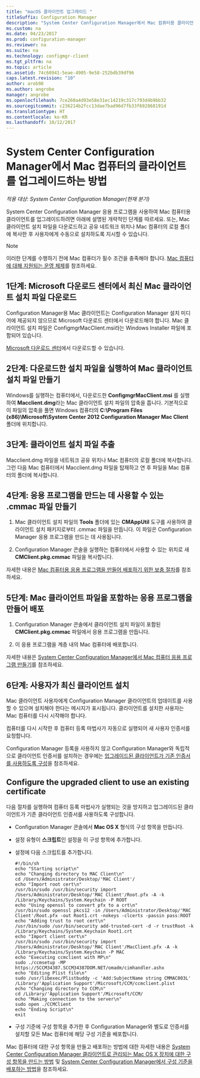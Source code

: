 ```yaml
---
title: "macOS 클라이언트 업그레이드 "
titleSuffix: Configuration Manager
description: "System Center Configuration Manager에서 Mac 컴퓨터용 클라이언트를 업그레이드합니다."
ms.custom: na
ms.date: 04/23/2017
ms.prod: configuration-manager
ms.reviewer: na
ms.suite: na
ms.technology: configmgr-client
ms.tgt_pltfrm: na
ms.topic: article
ms.assetid: 74c60941-5eae-4905-9e58-252bdb39df96
caps.latest.revision: "10"
author: arob98
ms.author: angrobe
manager: angrobe
ms.openlocfilehash: 7ce260a4d93e58e31ec14219c317c793d4b9bb32
ms.sourcegitcommit: c236214b2fcc13dae7bad96d7fb33f692868191d
ms.translationtype: HT
ms.contentlocale: ko-KR
ms.lasthandoff: 10/12/2017
---
```

# <a name="how-to-upgrade-clients-on-mac-computers-in-system-center-configuration-manager"></a>System Center Configuration Manager에서 Mac 컴퓨터의 클라이언트를 업그레이드하는 방법

*적용 대상: System Center Configuration Manager(현재 분기)*

System Center Configuration Manager 응용 프로그램을 사용하여 Mac 컴퓨터용 클라이언트를 업그레이드하려면 아래에 설명된 개략적인 단계를 따르세요. 또는, Mac 클라이언트 설치 파일을 다운로드하고 공유 네트워크 위치나 Mac 컴퓨터의 로컬 폴더에 복사한 후 사용자에게 수동으로 설치하도록 지시할 수 있습니다.  

> [!NOTE]  
>  이러한 단계를 수행하기 전에 Mac 컴퓨터가 필수 조건을 충족해야 합니다. [Mac 컴퓨터에 대해 지원되는 운영 체제](../../../plan-design/configs/supported-operating-systems-for-clients-and-devices.md#mac-computers)를 참조하세요.  

## <a name="step-1-download-the-latest-mac-client-installation-file-from-the-microsoft-download-center"></a>1단계: Microsoft 다운로드 센터에서 최신 Mac 클라이언트 설치 파일 다운로드  
 Configuration Manager용 Mac 클라이언트는 Configuration Manager 설치 미디어에 제공되지 않으므로 Microsoft 다운로드 센터에서 다운로드해야 합니다. Mac 클라이언트 설치 파일은 ConfigmgrMacClient.msi라는 Windows Installer 파일에 포함되어 있습니다.  

 [Microsoft 다운로드 센터](http://go.microsoft.com/fwlink/p/?LinkId=525184)에서 다운로드할 수 있습니다.  

## <a name="step-2-run-the-downloaded-installation-file-to-create-the-mac-client-installation-file"></a>2단계: 다운로드한 설치 파일을 실행하여 Mac 클라이언트 설치 파일 만들기  
 Windows를 실행하는 컴퓨터에서, 다운로드한 **ConfigmgrMacClient.msi** 를 실행하여 **Macclient.dmg**라는 Mac 클라이언트 설치 파일의 압축을 풉니다. 기본적으로 이 파일의 압축을 풀면 Windows 컴퓨터의 **C:\Program Files (x86)\Microsoft\System Center 2012 Configuration Manager Mac Client** 폴더에 위치합니다.  

## <a name="step-3-extract-the-client-installation-files"></a>3단계: 클라이언트 설치 파일 추출  
 Macclient.dmg 파일을 네트워크 공유 위치나 Mac 컴퓨터의 로컬 폴더에 복사합니다. 그런 다음 Mac 컴퓨터에서 Macclient.dmg 파일을 탑재하고 연 후 파일을 Mac 컴퓨터의 폴더에 복사합니다.  

## <a name="step-4-create-a-cmmac-file-that-can-be-used-to-create-an-application"></a>4단계: 응용 프로그램을 만드는 데 사용할 수 있는 .cmmac 파일 만들기  

1.  Mac 클라이언트 설치 파일의 **Tools** 폴더에 있는 **CMAppUtil** 도구를 사용하여 클라이언트 설치 패키지로부터 .cmmac 파일을 만듭니다. 이 파일은 Configuration Manager 응용 프로그램을 만드는 데 사용됩니다.  

2.  Configuration Manager 콘솔을 실행하는 컴퓨터에서 사용할 수 있는 위치로 새 **CMClient.pkg.cmmac** 파일을 복사합니다.  

 자세한 내용은 [Mac 컴퓨터용 응용 프로그램을 만들어 배포하기 위한 보충 절차](/sccm/apps/get-started/creating-mac-computer-applications#supplemental-procedures-to-create-and-deploy-applications-for-mac-computers)를 참조하세요.  

## <a name="step-5-create-and-deploy-an-application-containing-the-mac-client-files"></a>**5단계:** Mac 클라이언트 파일을 포함하는 응용 프로그램을 만들어 배포  

1.  Configuration Manager 콘솔에서 클라이언트 설치 파일이 포함된 **CMClient.pkg.cmmac** 파일에서 응용 프로그램을 만듭니다.  

2.  이 응용 프로그램을 계층 내의 Mac 컴퓨터에 배포합니다.  

 자세한 내용은 [System Center Configuration Manager에서 Mac 컴퓨터 응용 프로그램 만들기](../../../../apps/get-started/creating-mac-computer-applications.md)를 참조하세요.  

## <a name="step-6-users-install-the-latest-client"></a>6단계: 사용자가 최신 클라이언트 설치  
 Mac 클라이언트 사용자에게 Configuration Manager 클라이언트의 업데이트를 사용할 수 있으며 설치해야 한다는 메시지가 표시됩니다. 클라이언트를 설치한 사용자는 Mac 컴퓨터를 다시 시작해야 합니다.  

 컴퓨터를 다시 시작한 후 컴퓨터 등록 마법사가 자동으로 실행되어 새 사용자 인증서를 요청합니다.  

 Configuration Manager 등록을 사용하지 않고 Configuration Manager와 독립적으로 클라이언트 인증서를 설치하는 경우에는 [업그레이드된 클라이언트가 기존 인증서를 사용하도록 구성](#BKMK_UpgradingClient_MachineEnrollment)을 참조하세요.  

##  <a name="BKMK_UpgradingClient_MachineEnrollment"></a> Configure the upgraded client to use an existing certificate  
 다음 절차를 실행하여 컴퓨터 등록 마법사가 실행되는 것을 방지하고 업그레이드된 클라이언트가 기존 클라이언트 인증서를 사용하도록 구성합니다.  

-   Configuration Manager 콘솔에서 **Mac OS X** 형식의 구성 항목을 만듭니다.  

-   설정 유형이 **스크립트**인 설정을 이 구성 항목에 추가합니다.  

-   설정에 다음 스크립트를 추가합니다.  

    ```  
    #!/bin/sh  
    echo "Starting script\n"  
    echo "Changing directory to MAC Client\n"  
    cd /Users/Administrator/Desktop/'MAC Client'/  
    echo "Import root cert\n"  
    /usr/bin/sudo /usr/bin/security import /Users/Administrator/Desktop/'MAC Client'/Root.pfx -A -k /Library/Keychains/System.Keychain -P ROOT  
    echo "Using openssl to convert pfx to a crt\n"  
    /usr/bin/sudo openssl pkcs12 -in /Users/Administrator/Desktop/'MAC Client'/Root.pfx -out Root1.crt -nokeys -clcerts -passin pass:ROOT  
    echo "Adding trust to root cert\n"  
    /usr/bin/sudo /usr/bin/security add-trusted-cert -d -r trustRoot -k /Library/Keychains/System.Keychain Root1.crt  
    echo "Import client cert\n"  
    /usr/bin/sudo /usr/bin/security import /Users/Administrator/Desktop/'MAC Client'/MacClient.pfx -A -k /Library/Keychains/System.Keychain -P MAC  
    echo "Executing ccmclient with MP\n"  
    sudo ./ccmsetup -MP https://SCCM34387.SCCM34387DOM.NET/omadm/cimhandler.ashx  
    echo "Editing Plist file\n"  
    sudo /usr/libexec/Plistbuddy -c 'Add:SubjectName string CMMAC003L' /Library/'Application Support'/Microsoft/CCM/ccmclient.plist  
    echo "Changing directory to CCM\n"  
    cd /Library/'Application Support'/Microsoft/CCM/  
    echo "Making connection to the server\n"  
    sudo open ./CCMClient  
    echo "Ending Script\n"  
    exit  

    ```  

-   구성 기준에 구성 항목을 추가한 후 Configuration Manager와 별도로 인증서를 설치할 모든 Mac 컴퓨터에 해당 구성 기준을 배포합니다.  

 Mac 컴퓨터에 대한 구성 항목을 만들고 배포하는 방법에 대한 자세한 내용은 [System Center Configuration Manager 클라이언트로 관리되는 Mac OS X 장치에 대한 구성 항목을 만드는 방법](../../../../compliance/deploy-use/create-configuration-items-for-mac-os-x-devices-managed-with-the-client.md) 및 [System Center Configuration Manager에서 구성 기준을 배포하는 방법](../../../../compliance/deploy-use/deploy-configuration-baselines.md)을 참조하세요.  
